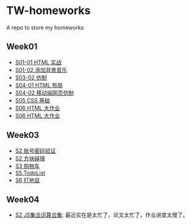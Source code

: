 # TW-homeworks

A repo to store my homeworks

## Week01
  * [S01-01 HTML 实战](https://edwardlin-zlt.github.io/TW-homeworks/Week01/01-02_HTML实战/UML_testing.html)
  * [S01-02 添加背景音乐](https://edwardlin-zlt.github.io/TW-homeworks/Week01/01-02_HTML实战/UML_testing_with_bgmusic.html)
  * [S03-02 仿制](https://edwardlin-zlt.github.io/TW-homeworks/Week01/03-02_CSS基础一/0302.html)
  * [S04-01 HTML 布局](https://edwardlin-zlt.github.io/TW-homeworks/Week01/04-01_CSS基础二/0401_three_col_2.html)
  * [S04-02 移动端网页仿制](https://edwardlin-zlt.github.io/TW-homeworks/Week01/04-02_CSS基础二/mobile.html)
  * [S05 CSS 基础](https://edwardlin-zlt.github.io/TW-homeworks/Week01/05-02_CSS%E5%9F%BA%E7%A1%80/0502.html)
  * [S06 HTML 大作业](https://edwardlin-zlt.github.io/TW-homeworks/Week01/06_%E9%A1%B9%E7%9B%AE%E5%AE%9E%E8%B7%B5/index.html)
  * [S06 HTML 大作业](https://edwardlin-zlt.github.io/TW-homeworks/Week01/06_%E9%A1%B9%E7%9B%AE%E5%AE%9E%E8%B7%B5/index.html)

## Week03
  * [S2 账号密码验证](https://edwardlin-zlt.github.io/TW-homeworks/Week03/S02-DOM/log-in.html)
  * [S2 方块碰撞](https://edwardlin-zlt.github.io/TW-homeworks/Week03/S02-DOM/task2-v2.html)
  * [S3 购物车](https://edwardlin-zlt.github.io/TW-homeworks/Week03/S03-DOM-2/shopping-cart.html)
  * [S5 TodoList](https://edwardlin-zlt.github.io/TW-homeworks/Week03/S05-TODOList/todo-list.html)
  * [S6 打地鼠](https://edwardlin-zlt.github.io/tw-stage-1-project-3/whack-a-mole/index.html)

## Week04
  * [S2 JS集合运算合集](https://github.com/Edwardlin-zlt/collection-calculate-camp-2020-1-3-1-57-9-561): 最近实在是太忙了，论文太忙了，作业进度太慢了。